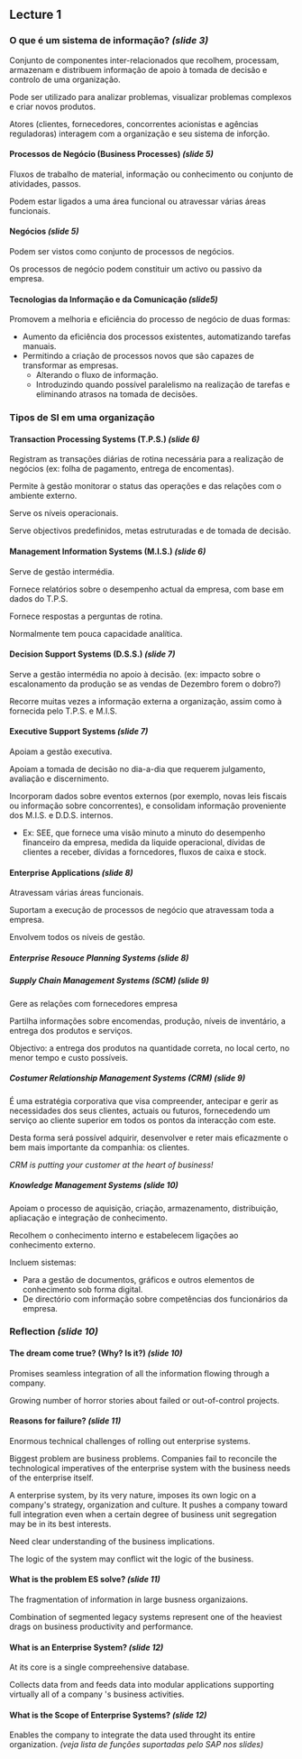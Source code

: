 ## Lecture 1

### O que é um sistema de informação? _(slide 3)_

Conjunto de componentes inter-relacionados que recolhem, processam, armazenam e distribuem informação de apoio à tomada de decisão e controlo de uma organização.

Pode ser utilizado para analizar problemas, visualizar problemas complexos e criar novos produtos.

Atores (clientes, fornecedores, concorrentes acionistas e agências reguladoras) interagem com a organização e seu sistema de inforção.

#### Processos de Negócio (Business Processes) _(slide 5)_

Fluxos de trabalho de material, informação ou conhecimento ou conjunto de atividades, passos.

Podem estar ligados a uma área funcional ou atravessar várias áreas funcionais.

#### Negócios _(slide 5)_

Podem ser vistos como conjunto de processos de negócios.

Os processos de negócio podem constituir um activo ou passivo da empresa.

#### Tecnologias da Informação e da Comunicação _(slide5)_

Promovem a melhoria e eficiência do processo de negócio de duas formas:

- Aumento da eficiência dos processos existentes, automatizando tarefas manuais.
- Permitindo a criação de processos novos que são capazes de transformar as empresas.
  - Alterando o fluxo de informação.
  - Introduzindo quando possível paralelismo na realização de tarefas e eliminando atrasos na tomada de decisões.

### Tipos de SI em uma organização

#### Transaction Processing Systems (T.P.S.) _(slide 6)_

Registram as transações diárias de rotina necessária para a realização de negócios (ex: folha de pagamento, entrega de encomentas).

Permite à gestão monitorar o status das operações e das relações com o ambiente externo.

Serve os níveis operacionais.

Serve objectivos predefinidos, metas estruturadas e de tomada de decisão.

#### Management Information Systems (M.I.S.) _(slide 6)_

Serve de gestão intermédia.

Fornece relatórios sobre o desempenho actual da empresa, com base em dados do T.P.S.

Fornece respostas a perguntas de rotina.

Normalmente tem pouca capacidade analítica.

#### Decision Support Systems (D.S.S.) _(slide 7)_

Serve a gestão intermédia no apoio à decisão. (ex: impacto sobre o escalonamento da produção se as vendas de Dezembro forem o dobro?)

Recorre muitas vezes a informação externa a organização, assim como à fornecida pelo T.P.S. e M.I.S.

#### Executive Support Systems _(slide 7)_

Apoiam a gestão executiva.

Apoiam a tomada de decisão no dia-a-dia que requerem julgamento, avaliação e discernimento.

Incorporam dados sobre eventos externos (por exemplo, novas leis fiscais ou informação sobre concorrentes), e consolidam informação proveniente dos M.I.S. e D.D.S. internos.

- Ex: SEE, que fornece uma visão minuto a minuto do desempenho financeiro da empresa, medida da liquide operacional, dívidas de clientes a receber, dívidas a forncedores, fluxos de caixa e stock.

#### Enterprise Applications _(slide 8)_

Atravessam várias áreas funcionais.

Suportam a execução de processos de negócio que atravessam toda a empresa.

Envolvem todos os níveis de gestão.

##### Enterprise Resouce Planning Systems _(slide 8)_

##### Supply Chain Management Systems (SCM) _(slide 9)_

Gere as relações com fornecedores empresa

Partilha informações sobre encomendas, produção, níveis de inventário, a entrega dos produtos e serviços.

Objectivo: a entrega dos produtos na quantidade correta, no local certo, no menor tempo e custo possíveis.

##### Costumer Relationship Management Systems (CRM) _(slide 9)_

É uma estratégia corporativa que visa compreender, antecipar e gerir as necessidades dos seus clientes, actuais ou futuros, fornecedendo um serviço ao cliente superior em todos os pontos da interacção com este.

Desta forma será possível adquirir, desenvolver e reter mais eficazmente o bem mais importante da companhia: os clientes.

_CRM is putting your customer at the heart of business!_

##### Knowledge Management Systems _(slide 10)_

Apoiam o processo de aquisição, criação, armazenamento, distribuição, apliacação e integração de conhecimento.

Recolhem o conhecimento interno e estabelecem ligações ao conhecimento externo.

Incluem sistemas:

- Para a gestão de documentos, gráficos e outros elementos de conhecimento sob forma digital.
- De directório com informação sobre competências dos funcionários da empresa.

### Reflection _(slide 10)_

#### The dream come true? (Why? Is it?) _(slide 10)_

Promises seamless integration of all the information flowing through a company.

Growing number of horror stories about failed or out-of-control projects.

#### Reasons for failure? _(slide 11)_

Enormous technical challenges of rolling out enterprise systems.

Biggest problem are business problems. Companies fail to reconcile the technological imperatives of the enterprise system with the business needs of the enterprise itself.

A enterprise system, by its very nature, imposes its own logic on a company's strategy, organization and culture. It pushes a company toward full integration even when a certain degree of business unit segregation may be in its best interests.

Need clear understanding of the business implications.

The logic of the system may conflict wit the logic of the business.

#### What is the problem ES solve? _(slide 11)_

The fragmentation of information in large busness organizaions.

Combination of segmented legacy systems represent one of the heaviest drags on business productivity and performance.

#### What is an Enterprise System? _(slide 12)_

At its core is a single compreehensive database.

Collects data from and feeds data into modular applications supporting virtually all of a company 's business activities.

#### What is the Scope of Enterprise Systems? _(slide 12)_

Enables the company to integrate the data used throught its entire organization.
_(veja lista de funções suportadas pelo SAP nos slides)_
